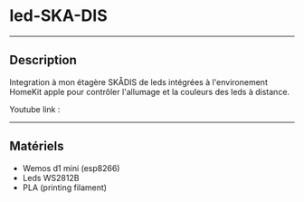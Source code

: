 # led-SKA-DIS

-------------------------------------
## Description ##
  
  Integration à mon étagère SKÅDIS de leds intégrées à l'environement HomeKit apple pour contrôler l'allumage et la couleurs des leds à distance.
  
  Youtube link :

-------------------------------------
## Matériels ##

* Wemos d1 mini (esp8266)
* Leds WS2812B
* PLA (printing filament)
